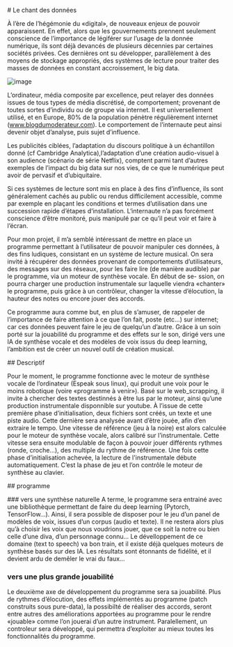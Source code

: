 # Le chant des données

À l’ère de l’hégémonie du «digital», de nouveaux enjeux de pouvoir
apparaissent. En effet, alors que les gouvernements prennent
seulement conscience de l’importance de légiférer sur l’usage de la
donnée numérique, ils sont déjà devancés de plusieurs décennies
par certaines sociétés privées. Ces dernières ont su développer,
parallèlement à des moyens de stockage appropriés, des systèmes
de lecture pour traiter des masses de données en constant
accroissement, le big data.

![image](http://localhost:3000/images/nicolas/chant.jpg)

L’ordinateur, média composite par excellence, peut relayer des
données issues de tous types de média discrétisé, de comportement;
provenant de toutes sortes d’individu ou de groupe via internet.
Il est universellement utilisé, et en Europe, 80% de la population
pénètre régulièrement internet (www.blogdumoderateur.com).
Le comportement de l’internaute peut ainsi devenir objet d’analyse,
puis sujet d’influence.

Les publicités ciblées, l’adaptation du discours politique à un
échantillon donné (cf Cambridge Analytica),l’adaptation d’une création
audio-visuel à son audience (scénario de série Netflix), comptent parmi
tant d’autres exemples de l’impact du big data sur nos vies, de ce que
le numérique peut avoir de pervasif et d’ubiquitaire.

Si ces systèmes de lecture sont mis en place à des fins d’influence,
ils sont généralement cachés au public ou rendus difficilement
accessible, comme par exemple en plaçant les conditions et termes
d’utilisation dans une succession rapide d’étapes d‘installation.
L‘internaute n’a pas forcément conscience d’être monitoré, puis
manipulé par ce qu’il peut voir et faire à l’écran.

Pour mon projet, il m’a semblé intéressant de mettre en place
un programme permettant à l’utilisateur de pouvoir manipuler ces
données, à des fins ludiques, consistant en un système de lecture
musical. On sera invité à récupérer des données
provenant de comportements d’utilisateurs, des messages sur des
réseaux, pour les faire lire (de manière audible) par le
programme, via un moteur de synthèse vocale. En début de se-
ssion, on pourra charger une production instrumentale sur laquelle
viendra «chanter» le programme, puis grâce à un contrôleur,
changer la vitesse d’élocution, la hauteur des notes ou encore jouer
des accords.

Ce programme aura comme but, en plus de s’amuser, de
rappeler de l’importance de faire attention à ce que l’on fait,
poste (etc...) sur internet; car ces données peuvent faire le jeu de
quelqu’un d’autre. Grâce à un soin porté sur la jouabilité du
programme et des effets sur le son, dirigé vers une IA de
synthèse vocale et des modèles de voix issus du deep learning,
l’ambition est de créer un nouvel outil de création musical.

## Descriptif

Pour le moment, le programme fonctionne avec le moteur de
synthèse vocale de l’ordinateur (Espeak sous linux), qui produit
une voix pour le moins robotique (voire «programme à venir»).
Basé sur le web_scrapping, il invite à chercher des textes
destinnés à être lus par le moteur, ainsi qu’une production
instrumentale disponnible sur youtube. À l’issue de cette première
phase d’initialisation, deux fichiers sont créés, un texte
et une piste audio. Cette dernière sera analysée avant d’être
jouée, afin d’en extraire le tempo.
Une vitesse de référence (jeu à la noire) est alors calculée pour
le moteur de synthèse vocale, alors calibré sur l’instrumentale.
Cette vitesse sera ensuite modulable de façon à pouvoir jouer
différents rythmes (ronde, croche...), des multiple du rythme
de référence.
Une fois cette phase d’initialisation achevée, la lecture de 
l'instrumentale débute automatiquement. C’est la phase de jeu et l’on
contrôle le moteur de synthèse au clavier.

## programme

### vers une synthèse naturelle
A terme, le programme sera entrainé avec une bibliothèque permettant
de faire du deep learning (Pytorch, TensorFlow...). Ainsi, il sera
possible de disposer pour le jeu d’un panel de modèles de voix,
issues d’un corpus (audio et texte). Il ne restera alors plus qu’à
choisir les voix que nous voudrions jouer, que ce soit la notre ou
bien celle d’une diva, d’un personnage connu...
Le dévelloppement de ce domaine (text to speech) va bon train, et
il existe déjà quelques moteurs de synthèse basés sur des IA. Les
résultats sont étonnants de fidélité, et il devient ardu de demêler le
vrai du faux...

### vers une plus grande jouabilité
Le deuxième axe de développement du programme sera sa jouabilité.
Plus de rythmes d’élocution, des effets implémentés au programme
(patch construits sous pure-data), la possibilté de réaliser des accords,
seront entre autres des améliorations apportées au programme pour le
rendre «jouable» comme l’on jouerai d’un autre instrument.
Paralellement, un controleur sera développé, qui permettra d’exploiter
au mieux toutes les fonctionnalités du programme.